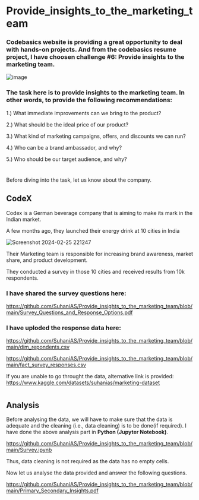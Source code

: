 # Provide_insights_to_the_marketing_team
### Codebasics website is providing a great opportunity to deal with hands-on projects. And from the codebasics resume project, I have choosen challenge #6: Provide insights to the marketing team.
![image](https://github.com/SuhaniAS/Provide_insights_to_the_marketing_team/assets/137792301/55b782fa-8c03-40a7-9bc8-d4b0a9e5d2a5)

### The task here is to provide insights to the marketing team. In other words, to provide the following recommendations:
1.) What immediate improvements can we bring to the product?

2.) What should be the ideal price of our product?

3.) What kind of marketing campaigns, offers, and discounts we can run?

4.) Who can be a brand ambassador, and why?

5.) Who should be our target audience, and why?
#
Before diving into the task, let us know about the company.

## CodeX
Codex is a German beverage company that is aiming to make its mark in the Indian market. 

A few months ago, they launched their energy drink at 10 cities in India

![Screenshot 2024-02-25 221247](https://github.com/SuhaniAS/Provide_insights_to_the_marketing_team/assets/137792301/39dc5d9c-f53f-4ca7-b7c3-9dc8981e2ee6)

Their Marketing team is responsible for increasing brand awareness, market share, and product development.

They conducted a survey in those 10 cities and received results from 10k respondents.

### I have shared the survey questions here: 
https://github.com/SuhaniAS/Provide_insights_to_the_marketing_team/blob/main/Survey_Questions_and_Response_Options.pdf

### I have uploded the response data here: 

https://github.com/SuhaniAS/Provide_insights_to_the_marketing_team/blob/main/dim_repondents.csv

https://github.com/SuhaniAS/Provide_insights_to_the_marketing_team/blob/main/fact_survey_responses.csv

If you are unable to go throught the data, alternative link is provided: 
https://www.kaggle.com/datasets/suhanias/marketing-dataset
#
## Analysis
Before analysing the data, we will have to make sure that the data is adequate and the cleaning (i.e., data cleaning) is to be done(if required).
I have done the above analysis part in __Python (Jupyter Notebook)__.

https://github.com/SuhaniAS/Provide_insights_to_the_marketing_team/blob/main/Survey.ipynb

Thus, data cleaning is not required as the data has no empty cells.

Now let us analyse the data provided and answer the following questions.

https://github.com/SuhaniAS/Provide_insights_to_the_marketing_team/blob/main/Primary_Secondary_Insights.pdf
#

